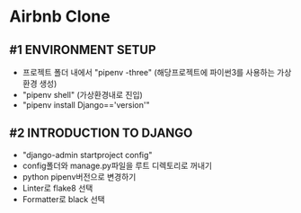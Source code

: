 # Airbnb Clone


## #1 ENVIRONMENT SETUP

- 프로젝트 폴더 내에서 "pipenv -three" (해당프로젝트에 파이썬3를 사용하는 가상환경 생성)
- "pipenv shell" (가상환경내로 진입)
- "pipenv install Django=='version'"

## #2 INTRODUCTION TO DJANGO
- "django-admin startproject config"
- config폴더와 manage.py파일을 루트 디렉토리로 꺼내기
- python pipenv버전으로 변경하기
- Linter로 flake8 선택
- Formatter로 black 선택